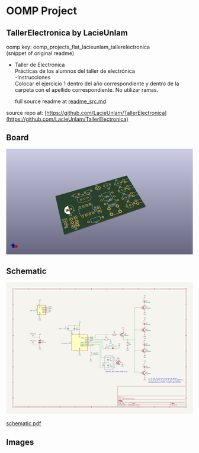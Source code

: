 # OOMP Project  
## TallerElectronica  by LacieUnlam  
  
oomp key: oomp_projects_flat_lacieunlam_tallerelectronica  
(snippet of original readme)  
  
- Taller de Electronica  
Prácticas de los alumnos del taller de electrónica  
-Instrucciones  
Colocar el ejercicio 1 dentro del año correspondiente y dentro de la carpeta con el apellido correspondiente. No utilizar ramas.  
  
  full source readme at [readme_src.md](readme_src.md)  
  
source repo at: [https://github.com/LacieUnlam/TallerElectronica](https://github.com/LacieUnlam/TallerElectronica)  
## Board  
  
[![working_3d.png](working_3d_600.png)](working_3d.png)  
## Schematic  
  
[![working_schematic.png](working_schematic_600.png)](working_schematic.png)  
  
[schematic pdf](working_schematic.pdf)  
## Images  
